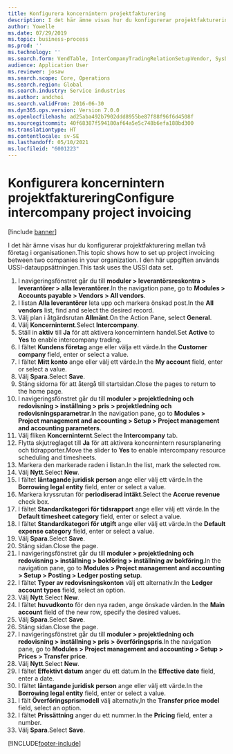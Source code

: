 ```yaml
---
title: Konfigurera koncernintern projektfakturering
description: I det här ämne visas hur du konfigurerar projektfakturering mellan två företag i organisationen.
author: Yowelle
ms.date: 07/29/2019
ms.topic: business-process
ms.prod: ''
ms.technology: ''
ms.search.form: VendTable, InterCompanyTradingRelationSetupVendor, SysDataAreaSelectLookup, ProjParameters, ProjPosting, ProjTransferPrice
audience: Application User
ms.reviewer: josaw
ms.search.scope: Core, Operations
ms.search.region: Global
ms.search.industry: Service industries
ms.author: andchoi
ms.search.validFrom: 2016-06-30
ms.dyn365.ops.version: Version 7.0.0
ms.openlocfilehash: ad25aba492b7902ddd8955be87f88f96f6d4508f
ms.sourcegitcommit: 40f68387f594180af64a5e5c748b6efa188bd300
ms.translationtype: HT
ms.contentlocale: sv-SE
ms.lasthandoff: 05/10/2021
ms.locfileid: "6001223"
---
```

# <a name="configure-intercompany-project-invoicing"></a><span data-ttu-id="c2d6b-103">Konfigurera koncernintern projektfakturering</span><span class="sxs-lookup"><span data-stu-id="c2d6b-103">Configure intercompany project invoicing</span></span>

[!include [banner](../../includes/banner.md)]

<span data-ttu-id="c2d6b-104">I det här ämne visas hur du konfigurerar projektfakturering mellan två företag i organisationen.</span><span class="sxs-lookup"><span data-stu-id="c2d6b-104">This topic shows how to set up project invoicing between two companies in your organization.</span></span> <span data-ttu-id="c2d6b-105">I den här uppgiften används USSI-datauppsättningen.</span><span class="sxs-lookup"><span data-stu-id="c2d6b-105">This task uses the USSI data set.</span></span>

1. <span data-ttu-id="c2d6b-106">I navigeringsfönstret går du till **moduler > leverantörsreskontra > leverantörer > alla leverantörer**.</span><span class="sxs-lookup"><span data-stu-id="c2d6b-106">In the navigation pane, go to **Modules > Accounts payable > Vendors > All vendors**.</span></span>
2. <span data-ttu-id="c2d6b-107">I listan **Alla leverantörer** leta upp och markera önskad post.</span><span class="sxs-lookup"><span data-stu-id="c2d6b-107">In the **All vendors** list, find and select the desired record.</span></span>
3. <span data-ttu-id="c2d6b-108">Välj plan i åtgärdsrutan **Allmänt**.</span><span class="sxs-lookup"><span data-stu-id="c2d6b-108">On the Action Pane, select **General**.</span></span>
4. <span data-ttu-id="c2d6b-109">Välj **Koncerninternt**.</span><span class="sxs-lookup"><span data-stu-id="c2d6b-109">Select **Intercompany**.</span></span>
5. <span data-ttu-id="c2d6b-110">Ställ in **aktiv** till **Ja** för att aktivera koncernintern handel.</span><span class="sxs-lookup"><span data-stu-id="c2d6b-110">Set **Active** to **Yes** to enable intercompany trading.</span></span>
6. <span data-ttu-id="c2d6b-111">I fältet **Kundens företag** ange eller välja ett värde.</span><span class="sxs-lookup"><span data-stu-id="c2d6b-111">In the **Customer company** field, enter or select a value.</span></span>
7. <span data-ttu-id="c2d6b-112">I fältet **Mitt konto** ange eller välj ett värde.</span><span class="sxs-lookup"><span data-stu-id="c2d6b-112">In the **My account** field, enter or select a value.</span></span>
8. <span data-ttu-id="c2d6b-113">Välj **Spara**.</span><span class="sxs-lookup"><span data-stu-id="c2d6b-113">Select **Save**.</span></span>
9. <span data-ttu-id="c2d6b-114">Stäng sidorna för att återgå till startsidan.</span><span class="sxs-lookup"><span data-stu-id="c2d6b-114">Close the pages to return to the home page.</span></span>
10. <span data-ttu-id="c2d6b-115">I navigeringsfönstret går du till **moduler > projektledning och redovisning > inställning > pris > projektledning och redovisningsparametrar**.</span><span class="sxs-lookup"><span data-stu-id="c2d6b-115">In the navigation pane, go to **Modules > Project management and accounting > Setup > Project management and accounting parameters**.</span></span>
11. <span data-ttu-id="c2d6b-116">Välj fliken **Koncerninternt**.</span><span class="sxs-lookup"><span data-stu-id="c2d6b-116">Select the **Intercompany** tab.</span></span>
12. <span data-ttu-id="c2d6b-117">Flytta skjutreglaget till **Ja** för att aktivera koncernintern resursplanering och tidrapporter.</span><span class="sxs-lookup"><span data-stu-id="c2d6b-117">Move the slider to **Yes** to enable intercompany resource scheduling and timesheets.</span></span>
13. <span data-ttu-id="c2d6b-118">Markera den markerade raden i listan.</span><span class="sxs-lookup"><span data-stu-id="c2d6b-118">In the list, mark the selected row.</span></span>
14. <span data-ttu-id="c2d6b-119">Välj **Nytt**.</span><span class="sxs-lookup"><span data-stu-id="c2d6b-119">Select **New**.</span></span>
15. <span data-ttu-id="c2d6b-120">I fältet **låntagande juridisk person** ange eller välj ett värde.</span><span class="sxs-lookup"><span data-stu-id="c2d6b-120">In the **Borrowing legal entity** field, enter or select a value.</span></span>
16. <span data-ttu-id="c2d6b-121">Markera kryssrutan för **periodiserad intäkt**.</span><span class="sxs-lookup"><span data-stu-id="c2d6b-121">Select the **Accrue revenue** check box.</span></span>
17. <span data-ttu-id="c2d6b-122">I fältet **Standardkategori för tidsrapport** ange eller välj ett värde.</span><span class="sxs-lookup"><span data-stu-id="c2d6b-122">In the **Default timesheet category** field, enter or select a value.</span></span>
18. <span data-ttu-id="c2d6b-123">I fältet **Standardkategori för utgift** ange eller välj ett värde.</span><span class="sxs-lookup"><span data-stu-id="c2d6b-123">In the **Default expense category** field, enter or select a value.</span></span>
19. <span data-ttu-id="c2d6b-124">Välj **Spara**.</span><span class="sxs-lookup"><span data-stu-id="c2d6b-124">Select **Save**.</span></span>
20. <span data-ttu-id="c2d6b-125">Stäng sidan.</span><span class="sxs-lookup"><span data-stu-id="c2d6b-125">Close the page.</span></span>
21. <span data-ttu-id="c2d6b-126">I navigeringsfönstret går du till **moduler > projektledning och redovisning > inställning > bokföring > inställning av bokföring**.</span><span class="sxs-lookup"><span data-stu-id="c2d6b-126">In the navigation pane, go to **Modules > Project management and accounting > Setup > Posting > Ledger posting setup**.</span></span>
22. <span data-ttu-id="c2d6b-127">I fältet **Typer av redovisningskonton** välj ett alternativ.</span><span class="sxs-lookup"><span data-stu-id="c2d6b-127">In the **Ledger account types** field, select an option.</span></span>
23. <span data-ttu-id="c2d6b-128">Välj **Nytt**.</span><span class="sxs-lookup"><span data-stu-id="c2d6b-128">Select **New**.</span></span>
24. <span data-ttu-id="c2d6b-129">I fältet **huvudkonto** för den nya raden, ange önskade värden.</span><span class="sxs-lookup"><span data-stu-id="c2d6b-129">In the **Main account** field of the new row, specify the desired values.</span></span>
25. <span data-ttu-id="c2d6b-130">Välj **Spara**.</span><span class="sxs-lookup"><span data-stu-id="c2d6b-130">Select **Save**.</span></span>
26. <span data-ttu-id="c2d6b-131">Stäng sidan.</span><span class="sxs-lookup"><span data-stu-id="c2d6b-131">Close the page.</span></span>
27. <span data-ttu-id="c2d6b-132">I navigeringsfönstret går du till **moduler > projektledning och redovisning > inställning > pris > överföringspris**.</span><span class="sxs-lookup"><span data-stu-id="c2d6b-132">In the navigation pane, go to **Modules > Project management and accounting > Setup > Prices > Transfer price**.</span></span>
28. <span data-ttu-id="c2d6b-133">Välj **Nytt**.</span><span class="sxs-lookup"><span data-stu-id="c2d6b-133">Select **New**.</span></span>
29. <span data-ttu-id="c2d6b-134">I fältet **Effektivt datum** anger du ett datum.</span><span class="sxs-lookup"><span data-stu-id="c2d6b-134">In the **Effective date** field, enter a date.</span></span>
30. <span data-ttu-id="c2d6b-135">I fältet **låntagande juridisk person** ange eller välj ett värde.</span><span class="sxs-lookup"><span data-stu-id="c2d6b-135">In the **Borrowing legal entity** field, enter or select a value.</span></span>
31. <span data-ttu-id="c2d6b-136">I fält **Överföringsprismodell** välj alternativ,</span><span class="sxs-lookup"><span data-stu-id="c2d6b-136">In the **Transfer price model** field, select an option.</span></span>
32. <span data-ttu-id="c2d6b-137">I fältet **Prissättning** anger du ett nummer.</span><span class="sxs-lookup"><span data-stu-id="c2d6b-137">In the **Pricing** field, enter a number.</span></span>
33. <span data-ttu-id="c2d6b-138">Välj **Spara**.</span><span class="sxs-lookup"><span data-stu-id="c2d6b-138">Select **Save**.</span></span>



[!INCLUDE[footer-include](../../includes/footer-banner.md)]